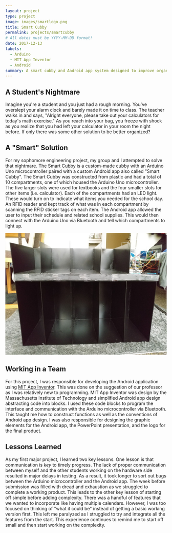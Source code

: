```yaml
---
layout: project
type: project
image: images/smartlogo.png
title: Smart Cubby
permalink: projects/smartcubby
# All dates must be YYYY-MM-DD format!
date: 2017-12-13
labels:
  - Arduino
  - MIT App Inventor
  - Android
summary: A smart cubby and Android app system designed to improve organization of school life.
---
```


## A Student's Nightmare

Imagine you're a student and you just had a rough morning. You've overslept your alarm clock and barely made it on time to class. The teacher walks in and says, "Alright everyone, please take out your calculators for today's math exercise." As you reach into your bag, you freeze with shock as you realize that you had left your calculator in your room the night before. If only there was some other solution to be better organized?

## A "Smart" Solution

For my sophomore engineering project, my group and I attempted to solve that nightmare. The Smart Cubby is a custom-made cubby with an Arduino Uno microcontroller paired with a custom Android app also called "Smart Cubby". The Smart Cubby was constructed from plastic and had a total of 10 compartments, one of which housed the Arduino Uno microcontroller. The five larger slots were used for textbooks and the four smaller slots for other items (i.e. calculator). Each of the compartments had an LED light. These would turn on to indicate what items you needed for the school day. An RFID reader and kept track of what was in each compartment by scanning the RFID sticker tags on each item. The Android app allowed the user to input their schedule and related school supplies. This would then connect with the Arduino Uno via Bluetooth and tell which compartments to light up.

<p align="center">
  <img class="ui medium image" src="../images/cubby.jpg">
</p>

## Working in a Team

For this project, I was responsible for developing the Android application using [MIT App Inventor](https://appinventor.mit.edu/). This was done on the suggestion of our professor as I was relatively new to programming. MIT App Inventor was design by the Massachusetts Institute of Technology and simplified Android app design abstracting code into blocks. I used these code blocks to program the interface and communication with the Arduino microcontroller via Bluetooth. This taught me how to construct functions as well as the conventions of Android app design. I was also responsible for designing the graphic elements for the Android app, the PowerPoint presentation, and the logo for the final product.

## Lessons Learned

As my first major project, I learned two key lessons. One lesson is that communication is *key* to timely progress. The lack of proper communication between myself and the other students working on the hardware side resulted in major delays in testing. As a result, it took longer to sort out bugs between the Arduino microcontroller and the Android app. The week before submission was filled with dread and exhaustion as we struggled to complete a working product. This leads to the other key lesson of starting off simple before adding complexity. There was a handful of features that we wanted to incorporate like having multiple calendars. However, I was too focused on thinking of "what it could be" instead of getting a basic working version first. This left me paralyzed as I struggled to try and integrate all the features from the start. This experience continues to remind me to start off small and then start working on the complexity.
